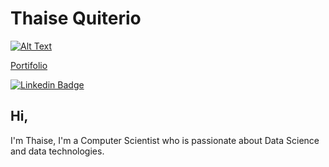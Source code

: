 # Thaise Quiterio
[![Alt Text](https://github.com/thaiseq/portifolio_image/blob/main/Logo.jpg)](https://thaiseq.github.io/)

[Portifolio](https://thaiseq.github.io/)

[![Linkedin Badge](https://img.shields.io/badge/-tquiterio-blue?style=flat-square&logo=Linkedin&logoColor=white&link=https://www.linkedin.com/in/tquiterio/)](https://www.linkedin.com/in/tquiterio/) 

## Hi,
I'm Thaise, I'm a Computer Scientist who is passionate about Data Science and data technologies.

